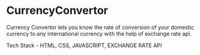 # CurrencyConvertor

Currency Convertor lets you know the rate of conversion of your domestic currency to any international currency with the help of exchange rate api.

Tech Stack - HTML, CSS, JAVASCRIPT, EXCHANGE RATE API

